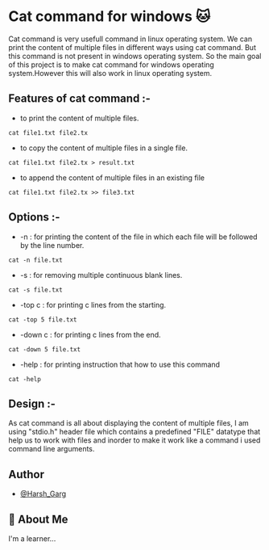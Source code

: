 
# Cat command for windows 🐱

Cat command is very usefull command in linux operating system. We can print the content of multiple files in different ways using cat command. But this command is not present in windows operating system. So the main goal of this project is to make cat command for windows operating system.However this will also work in linux operating system.


## Features of cat command :-
- to print the content of multiple files.

```linux
cat file1.txt file2.tx
```
- to copy the content of multiple files in a single file.

```linux
cat file1.txt file2.tx > result.txt
```
- to append the content of multiple files in an existing file

```linux
cat file1.txt file2.tx >> file3.txt
```

## Options :-

- -n : for printing the content of the file in which each file will be followed by the line number.
```linux
cat -n file.txt
```
- -s : for removing multiple continuous blank lines.
```linux
cat -s file.txt
```
- -top c : for printing c lines from the starting. 
```linux
cat -top 5 file.txt
```
- -down c : for printing c lines from the end.
```linux
cat -down 5 file.txt
```

- -help : for printing instruction that how to use this command
```linux
cat -help
```
  
## Design :-

As cat command is all about displaying the content of multiple files, I am using "stdio.h" header file which contains a predefined "FILE" datatype that help us to work with files and inorder to make it work like a command i used command line arguments. 


## Author 

- [@Harsh_Garg](https://github.com/Harsh-garg-coder)

  
## 🚀 About Me 
I'm a learner...

  
